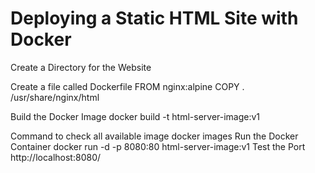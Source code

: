 # Deploying a Static HTML Site with Docker


 Create a Directory for the Website
 
 Create a file called Dockerfile
 	 FROM nginx:alpine
 	 COPY . /usr/share/nginx/html

Build the Docker Image
  	docker build -t html-server-image:v1

Command to check all available image
  	docker images
Run the Docker Container
  	docker run -d -p 8080:80 html-server-image:v1
Test the Port
  	http://localhost:8080/
